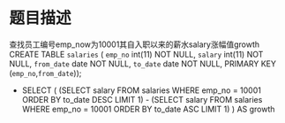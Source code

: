 # 题目描述
  查找员工编号emp_now为10001其自入职以来的薪水salary涨幅值growth
  CREATE TABLE `salaries` (
  `emp_no` int(11) NOT NULL,
  `salary` int(11) NOT NULL,
  `from_date` date NOT NULL,
  `to_date` date NOT NULL,
  PRIMARY KEY (`emp_no`,`from_date`));

- SELECT (
  (SELECT salary FROM salaries WHERE emp_no = 10001 ORDER BY to_date DESC LIMIT 1) -
  (SELECT salary FROM salaries WHERE emp_no = 10001 ORDER BY to_date ASC LIMIT 1)
  ) AS growth